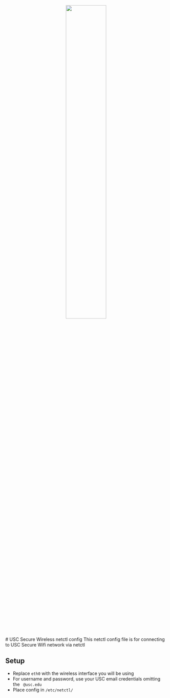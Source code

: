 <p align="center">
  <img src="https://www.calm.com/images/college_page/college_logos/usc.png" width="50%">
  </p>
# USC Secure Wireless netctl config
This netctl config file is for connecting to USC Secure Wifi network via netctl

## Setup

* Replace `eth0` with the wireless interface you will be using
* For username and password, use your USC email credentials omitting the ` @usc.edu` 
* Place config in `/etc/netctl/`
